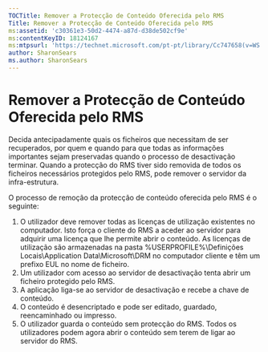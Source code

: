 ```yaml
---
TOCTitle: Remover a Protecção de Conteúdo Oferecida pelo RMS
Title: Remover a Protecção de Conteúdo Oferecida pelo RMS
ms:assetid: 'c30361e3-50d2-4474-a87d-d38de502cf9e'
ms:contentKeyID: 18124167
ms:mtpsurl: 'https://technet.microsoft.com/pt-pt/library/Cc747658(v=WS.10)'
author: SharonSears
ms.author: SharonSears
---
```


Remover a Protecção de Conteúdo Oferecida pelo RMS
==================================================

Decida antecipadamente quais os ficheiros que necessitam de ser recuperados, por quem e quando para que todas as informações importantes sejam preservadas quando o processo de desactivação terminar. Quando a protecção do RMS tiver sido removida de todos os ficheiros necessários protegidos pelo RMS, pode remover o servidor da infra-estrutura.

O processo de remoção da protecção de conteúdo oferecida pelo RMS é o seguinte:

1.  O utilizador deve remover todas as licenças de utilização existentes no computador. Isto força o cliente do RMS a aceder ao servidor para adquirir uma licença que lhe permite abrir o conteúdo. As licenças de utilização são armazenadas na pasta %USERPROFILE%\\Definições Locais\\Application Data\\Microsoft\\DRM no computador cliente e têm um prefixo EUL no nome de ficheiro.
2.  Um utilizador com acesso ao servidor de desactivação tenta abrir um ficheiro protegido pelo RMS.
3.  A aplicação liga-se ao servidor de desactivação e recebe a chave de conteúdo.
4.  O conteúdo é desencriptado e pode ser editado, guardado, reencaminhado ou impresso.
5.  O utilizador guarda o conteúdo sem protecção do RMS. Todos os utilizadores podem agora abrir o conteúdo sem terem de ligar ao servidor do RMS.

